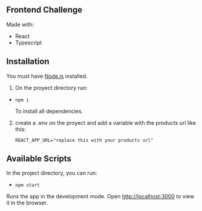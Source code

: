 ## Frontend Challenge
Made with:
- React
- Typescript

## Installation
You must have [Node.js](https://nodejs.org/en/download/) installed. 
1. On the proyect directory run:
- `npm i`

  To install all dependencies.

2. create a .env on the proyect and add a variable with the products url like this:

   `REACT_APP_URL="replace this with your products url"`


## Available Scripts
In the project directory, you can run:
- `npm start`

Runs the app in the development mode.
Open [http://localhost:3000](http://localhost:3000) to view it in the browser.

